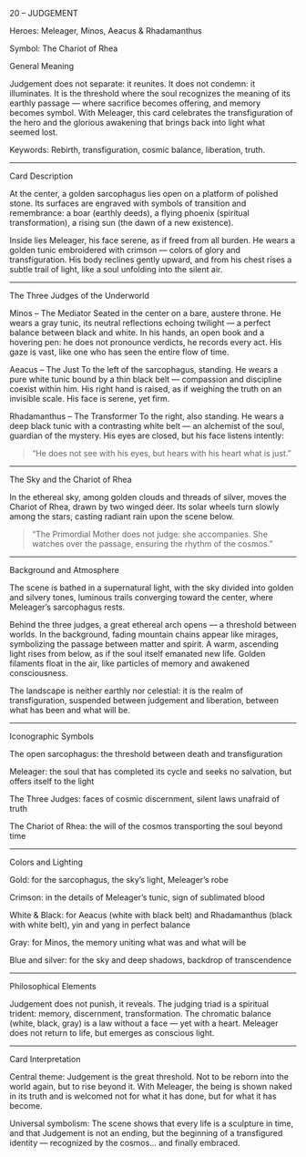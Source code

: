 20 – JUDGEMENT

Heroes: Meleager, Minos, Aeacus & Rhadamanthus

Symbol: The Chariot of Rhea

General Meaning

Judgement does not separate: it reunites.
It does not condemn: it illuminates.
It is the threshold where the soul recognizes the meaning of its earthly passage — where sacrifice becomes offering, and memory becomes symbol.
With Meleager, this card celebrates the transfiguration of the hero and the glorious awakening that brings back into light what seemed lost.

Keywords: Rebirth, transfiguration, cosmic balance, liberation, truth.


---

Card Description

At the center, a golden sarcophagus lies open on a platform of polished stone.
Its surfaces are engraved with symbols of transition and remembrance: a boar (earthly deeds), a flying phoenix (spiritual transformation), a rising sun (the dawn of a new existence).

Inside lies Meleager, his face serene, as if freed from all burden.
He wears a golden tunic embroidered with crimson — colors of glory and transfiguration.
His body reclines gently upward, and from his chest rises a subtle trail of light, like a soul unfolding into the silent air.


---

The Three Judges of the Underworld

Minos – The Mediator
Seated in the center on a bare, austere throne.
He wears a gray tunic, its neutral reflections echoing twilight — a perfect balance between black and white.
In his hands, an open book and a hovering pen: he does not pronounce verdicts, he records every act.
His gaze is vast, like one who has seen the entire flow of time.

Aeacus – The Just
To the left of the sarcophagus, standing.
He wears a pure white tunic bound by a thin black belt — compassion and discipline coexist within him.
His right hand is raised, as if weighing the truth on an invisible scale.
His face is serene, yet firm.

Rhadamanthus – The Transformer
To the right, also standing.
He wears a deep black tunic with a contrasting white belt — an alchemist of the soul, guardian of the mystery.
His eyes are closed, but his face listens intently:

> “He does not see with his eyes, but hears with his heart what is just.”




---

The Sky and the Chariot of Rhea

In the ethereal sky, among golden clouds and threads of silver, moves the Chariot of Rhea, drawn by two winged deer.
Its solar wheels turn slowly among the stars, casting radiant rain upon the scene below.

> “The Primordial Mother does not judge: she accompanies.
She watches over the passage, ensuring the rhythm of the cosmos.”




---

Background and Atmosphere

The scene is bathed in a supernatural light, with the sky divided into golden and silvery tones, luminous trails converging toward the center, where Meleager’s sarcophagus rests.

Behind the three judges, a great ethereal arch opens — a threshold between worlds.
In the background, fading mountain chains appear like mirages, symbolizing the passage between matter and spirit.
A warm, ascending light rises from below, as if the soul itself emanated new life.
Golden filaments float in the air, like particles of memory and awakened consciousness.

The landscape is neither earthly nor celestial: it is the realm of transfiguration, suspended between judgement and liberation, between what has been and what will be.


---

Iconographic Symbols

The open sarcophagus: the threshold between death and transfiguration

Meleager: the soul that has completed its cycle and seeks no salvation, but offers itself to the light

The Three Judges: faces of cosmic discernment, silent laws unafraid of truth

The Chariot of Rhea: the will of the cosmos transporting the soul beyond time



---

Colors and Lighting

Gold: for the sarcophagus, the sky’s light, Meleager’s robe

Crimson: in the details of Meleager’s tunic, sign of sublimated blood

White & Black: for Aeacus (white with black belt) and Rhadamanthus (black with white belt), yin and yang in perfect balance

Gray: for Minos, the memory uniting what was and what will be

Blue and silver: for the sky and deep shadows, backdrop of transcendence



---

Philosophical Elements

Judgement does not punish, it reveals.
The judging triad is a spiritual trident: memory, discernment, transformation.
The chromatic balance (white, black, gray) is a law without a face — yet with a heart.
Meleager does not return to life, but emerges as conscious light.


---

Card Interpretation

Central theme:
Judgement is the great threshold.
Not to be reborn into the world again, but to rise beyond it.
With Meleager, the being is shown naked in its truth and is welcomed not for what it has done, but for what it has become.

Universal symbolism:
The scene shows that every life is a sculpture in time, and that Judgement is not an ending, but the beginning of a transfigured identity — recognized by the cosmos… and finally embraced.
